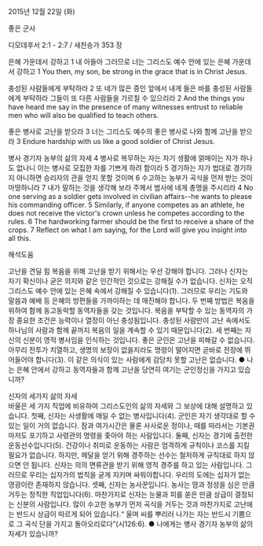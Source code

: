 2015년 12월 22일 (화)

좋은 군사



디모데후서 2:1 - 2:7 / 새찬송가 353 장


은혜 가운데서 강하고
1 내 아들아 그러므로 너는 그리스도 예수 안에 있는 은혜 가운데서 강하고
1 You then, my son, be strong in the grace that is in Christ Jesus. 

충성된 사람들에게 부탁하라
2 또 네가 많은 증인 앞에서 내게 들은 바를 충성된 사람들에게 부탁하라 그들이 또 다른 사람들을 가르칠 수 있으리라 
2 And the things you have heard me say in the presence of many witnesses entrust to reliable men who will also be qualified to teach others. 

좋은 병사로 고난을 받으라 
3 너는 그리스도 예수의 좋은 병사로 나와 함께 고난을 받으라 
3 Endure hardship with us like a good soldier of Christ Jesus. 

병사 경기자 농부의 삶의 자세
4 병사로 복무하는 자는 자기 생활에 얽매이는 자가 하나도 없나니 이는 병사로 모집한 자를 기쁘게 하려 함이라 5 경기하는 자가 법대로 경기하지 아니하면 승리자의 관을 얻지 못할 것이며 6 수고하는 농부가 곡식을 먼저 받는 것이 마땅하니라 7 내가 말하는 것을 생각해 보라 주께서 범사에 네게 총명을 주시리라 
4 No one serving as a soldier gets involved in civilian affairs--he wants to please his commanding officer. 5 Similarly, if anyone competes as an athlete, he does not receive the victor's crown unless he competes according to the rules. 6 The hardworking farmer should be the first to receive a share of the crops. 7 Reflect on what I am saying, for the Lord will give you insight into all this.

해석도움





고난을 견딜 힘 
복음을 위해 고난을 받기 위해서는 우선 강해야 합니다. 그러나 신자는 자기 확신이나 굳은 의지와 같은 인간적인 것으로는 강해질 수가 없습니다. 신자는 오직 그리스도 예수 안에 있는 은혜 속에서 강해질 수 있습니다(1). 그러므로 우리는 기도와 말씀과 예배 등 은혜의 방편들을 가까이하는 데 매진해야 합니다. 두 번째 방법은 복음을 위하여 함께 동고동락할 동역자들을 갖는 것입니다. 복음을 부탁할 수 있는 동역자의 가장 중요한 조건은 능력이나 열정이 아닌 충성됨입니다. 충성된 사람만이 고난 속에서도 하나님의 사람과 함께 끝까지 복음의 일을 계속할 수 있기 때문입니다(2). 세 번째는 자신의 신분이 영적 병사임을 인식하는 것입니다. 좋은 군인은 고난을 피해갈 수 없습니다. 아무리 전투가 치열하고, 생명의 보장이 없을지라도 명령이 떨어지면 곧바로 전장에 뛰어들어야 합니다(3). 이 같은 의식이 있는 사람에게 감당치 못할 고난은 없습니다.
● 나는 은혜 안에서 강하고 동역자들과 함께 고난을 당연히 여기는 군인정신을 가지고 있습니까?  

신자의 세가지 삶의 자세  
바울은 세 가지 직업에 비유하여 그리스도인의 삶의 자세와 그 보상에 대해 설명하고 있습니다. 첫째, 신자는 사생활에 매일 수 없는 병사입니다(4). 군인은 자기 생각대로 할 수 있는 일이 거의 없습니다. 잠과 여가시간은 물론 사사로운 정이나, 때를 따라서는 기본권마저도 포기하고 사령관의 명령을 좇아야 하는 사람입니다. 둘째, 신자는 경기에 출전한 운동선수입니다(5). 건강이나 취미로 운동하는 사람은 엄격하게 규칙이나 코스를 지킬 필요가 없습니다. 하지만, 메달을 얻기 위해 경주하는 선수는 철저하게 규칙대로 하지 않으면 안 됩니다. 신자는 의의 면류관을 받기 위해 영적 경주를 하고 있는 사람입니다. 그러므로 우리는 십자가의 법칙을 굳게 지키며 싸워야합니다. 우리의 도에는 십자가 없는 영광이란 존재하지 않습니다. 셋째, 신자는 농사꾼입니다. 농사는 땀과 정성을 심은 만큼 거두는 정직한 직업입니다(6). 마찬가지로 신자는 눈물과 피를 쏟은 만큼 상급이 결정되는 신분의 사람입니다. 많이 수고한 농부가 먼저 곡식을 거두는 것과 마찬가지로 고난에는 반드시 상급이 따르게 되어 있습니다.“ 울며 씨를 뿌리러 나가는 자는 반드시 기쁨으로 그 곡식 단을 가지고 돌아오리로다”(시126:6).
● 나에게는 병사 경기자 농부의 삶의 자세가 있습니까?